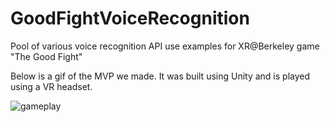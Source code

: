 # GoodFightVoiceRecognition
Pool of various voice recognition API use examples for XR@Berkeley game "The Good Fight"

Below is a gif of the MVP we made. It was built using Unity and is played using a VR headset.

![gameplay](https://github.com/beekarthik/GoodFightVoiceRecognition/blob/master/gameplay.gif)
